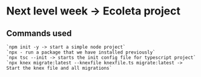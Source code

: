 # Next level week -> Ecoleta project

## Commands used
    `npm init -y -> start a simple node project`
    `npx - run a package that we have installed previously`
    `npx tsc --init -> starts the init config file for typescript project`
    `npx knex migrate:latest --knexfile knexfile.ts migrate:latest -> Start the knex file and all migrations`
